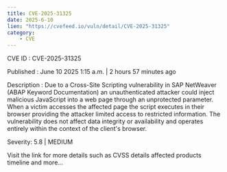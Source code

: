 ```yaml
---
title: CVE-2025-31325
date: 2025-6-10
lien: "https://cvefeed.io/vuln/detail/CVE-2025-31325"
category:
    - CVE
---
```


CVE ID : CVE-2025-31325

Published :  June 10
2025
1:15 a.m. | 2 hours
57 minutes ago

Description : Due to a Cross-Site Scripting vulnerability in SAP NetWeaver (ABAP Keyword Documentation)
an unauthenticated attacker could inject malicious JavaScript into a web page through an unprotected parameter. When a victim accesses the affected page
the script executes in their browser
providing the attacker limited access to restricted information. The vulnerability does not affect data integrity or availability and operates entirely within the context of the client's browser.

Severity: 5.8 | MEDIUM

Visit the link for more details
such as CVSS details
affected products
timeline
and more...
